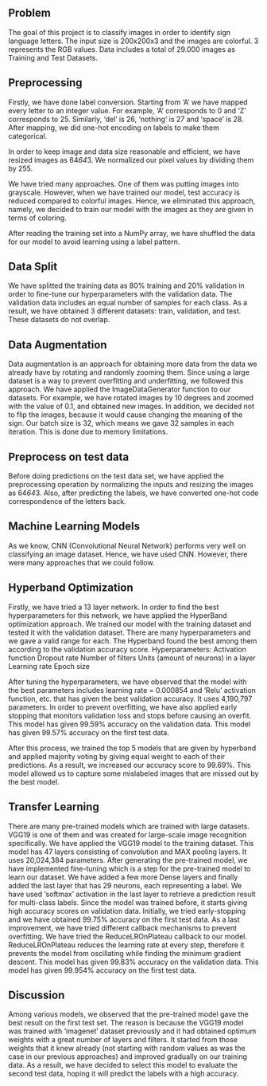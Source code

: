 ## Problem 
The goal of this project is to classify images in order to identify sign language letters. The input size is 200x200x3 and the images are colorful. 3 represents the RGB values. Data includes a total of 29.000 images as Training and Test Datasets.

## Preprocessing
Firstly, we have done label conversion. Starting from ‘A’ we have mapped every letter to an integer value. For example, ‘A’ corresponds to 0 and ‘Z’ corresponds to  25. Similarly, ‘del’ is 26, ‘nothing’ is 27 and ‘space’ is 28. After mapping, we did one-hot encoding on labels to make them categorical.

In order to keep image and data size reasonable and efficient, we have resized images as 64*64*3. We normalized our pixel values by dividing them by 255.

We have tried many approaches. One of them was putting images into grayscale. However, when we have trained our model, test accuracy is reduced compared to colorful images. Hence, we eliminated this approach, namely, we decided to train our model with the images as they are given in terms of coloring. 

After reading the training set into a NumPy array, we have shuffled the data for our model to avoid learning using a label pattern. 

## Data Split 
We have splitted the training data as 80% training and 20% validation in order to fine-tune our hyperparameters with the validation data. The validation data includes an equal number of samples for each class. As a result, we have obtained 3 different datasets: train, validation, and test. These datasets do not overlap.

## Data Augmentation
Data augmentation is an approach for obtaining more data from the data we already have by rotating and randomly zooming them. Since using a large dataset is a way to prevent overfitting and underfitting, we followed this approach. We have applied the ImageDataGenerator function to our datasets. For example, we have rotated images by 10 degrees and zoomed with the value of 0.1, and obtained new images. In addition, we decided not to flip the images, because it would cause changing the meaning of the sign. Our batch size is 32, which means we gave 32 samples in each iteration. This is done due to memory limitations.

## Preprocess on test data 
Before doing predictions on the test data set, we have applied the preprocessing operation by normalizing the inputs and resizing the images as 64*64*3. Also, after predicting the labels, we have converted one-hot code correspondence of the letters back.


## Machine Learning Models
As we know, CNN (Convolutional Neural Network) performs very well on classifying an image dataset. Hence, we have used CNN. However, there were many approaches that we could follow.

## Hyperband Optimization 
Firstly, we have tried a 13 layer network. In order to find the best hyperparameters for this network, we have applied the HyperBand optimization approach. We trained our model with the training dataset and tested it with the validation dataset. 
There are many hyperparameters and we gave a valid range for each. The Hyperband found the best among them according to the validation accuracy score.
Hyperparameters:
Activation function
Dropout rate
Number of filters
Units (amount of neurons) in a layer
Learning rate
Epoch size

After tuning the hyperparameters, we have observed that the model with the best parameters includes learning rate = 0.000854 and ‘Relu’ activation function, etc. that has given the best validation accuracy. It uses 4,190,797 parameters. In order to prevent overfitting, we have also applied early stopping that monitors validation loss and stops before causing an overfit.
This model has given 99.59% accuracy on the validation data.
This model has given 99.57% accuracy on the first test data.

After this process, we trained the top 5 models that are given by hyperband and applied majority voting by giving equal weight to each of their predictions. As a result, we increased our accuracy score to 99.69%. This model allowed us to capture some mislabeled images that are missed out by the best model.


## Transfer Learning
There are many pre-trained models which are trained with large datasets. VGG19 is one of them and was created for large-scale image recognition specifically. 
We have applied the VGG19 model to the training dataset. This model has 47 layers consisting of convolution and MAX pooling layers. It uses 20,024,384 parameters. After generating the pre-trained model, we have implemented fine-tuning which is a step for the pre-trained model to learn our dataset. We have added a few more Dense layers and finally added the last layer that has 29 neurons, each representing a label. We have used ‘softmax’ activation in the last layer to retrieve a prediction result for multi-class labels. Since the model was trained before, it starts giving high accuracy scores on validation data. Initially, we tried early-stopping and we have obtained 99.75% accuracy on the first test data.
As a last improvement, we have tried different callback mechanisms to prevent overfitting. We have tried the ReduceLROnPlateau callback to our model. ReduceLROnPlateau reduces the learning rate at every step, therefore it prevents the model from oscillating while finding the minimum gradient descent. 
This model has given 99.83% accuracy on the validation data.
This model has given 99.954% accuracy on the first test data.


##  Discussion
Among various models, we observed that the pre-trained model gave the best result on the first test set. The reason is because the VGG19 model was trained with ‘imagenet’ dataset previously and it had obtained optimum weights with a great number of layers and filters. It started from those weights that it knew already (not starting with random values as was the case in our previous approaches) and improved gradually on our training data. As a result, we have decided to select this model to evaluate the second test data,  hoping it will predict the labels with a high accuracy.
